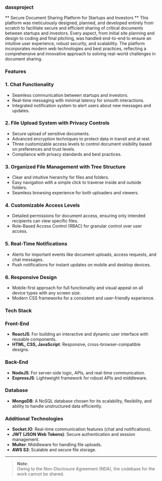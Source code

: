 ### dassproject

** Secure Document Sharing Platform for Startups and Investors **
This platform was meticulously designed, planned, and developed entirely from scratch to facilitate secure and efficient sharing of critical documents between startups and investors. Every aspect, from initial site planning and design to coding and final pitching, was handled end-to-end to ensure an intuitive user experience, robust security, and scalability. The platform incorporates modern web technologies and best practices, reflecting a comprehensive and innovative approach to solving real-world challenges in document sharing.

### Features
### 1. Chat Functionality
- Seamless communication between startups and investors.
- Real-time messaging with minimal latency for smooth interactions.
- Integrated notification system to alert users about new messages and updates.

### 2. File Upload System with Privacy Controls
- Secure upload of sensitive documents.
- Advanced encryption techniques to protect data in transit and at rest.
- Three customizable access levels to control document visibility based on preferences and trust levels.
- Compliance with privacy standards and best practices.

### 3. Organized File Management with Tree Structure
- Clear and intuitive hierarchy for files and folders.
- Easy navigation with a simple click to traverse inside and outside folders.
- Seamless browsing experience for both uploaders and viewers.

### 4. Customizable Access Levels
- Detailed permissions for document access, ensuring only intended recipients can view specific files.
- Role-Based Access Control (RBAC) for granular control over user access.

### 5. Real-Time Notifications
- Alerts for important events like document uploads, access requests, and chat messages.
- Push notifications for instant updates on mobile and desktop devices.

### 6. Responsive Design
- Mobile-first approach for full functionality and visual appeal on all device types with any screen size.
- Modern CSS frameworks for a consistent and user-friendly experience.
### Tech Stack
### Front-End
- **ReactJS**: For building an interactive and dynamic user interface with reusable components.
- **HTML, CSS, JavaScript**: Responsive, cross-browser-compatible designs.
### Back-End
- **NodeJS**: For server-side logic, APIs, and real-time communication.
- **ExpressJS**: Lightweight framework for robust APIs and middleware.
### Database
- **MongoDB**: A NoSQL database chosen for its scalability, flexibility, and ability to handle unstructured data efficiently.
### Additional Technologies
- **Socket.IO**: Real-time communication features (chat and notifications).
- **JWT (JSON Web Tokens)**: Secure authentication and session management.
- **Multer**: Middleware for handling file uploads.
- **AWS S3**: Scalable and secure file storage.
---

> **Note**:  
> Owing to the Non-Disclosure Agreement (NDA), the codebase for the work cannot be shared.